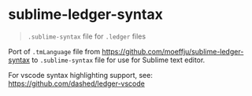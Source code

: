 # sublime-ledger-syntax

> `.sublime-syntax` file for `.ledger` files

Port of `.tmLanguage` file from https://github.com/moeffju/sublime-ledger-syntax to `.sublime-syntax` file for use for Sublime text editor.

For vscode syntax highlighting support, see: https://github.com/dashed/ledger-vscode
